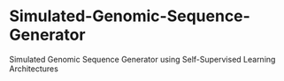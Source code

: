 # Simulated-Genomic-Sequence-Generator
Simulated Genomic Sequence Generator using Self-Supervised Learning Architectures
